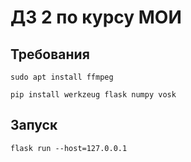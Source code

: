 # ДЗ 2 по курсу МОИ
## Требования
`sudo apt install ffmpeg`

`pip install werkzeug flask numpy vosk`
## Запуск
`flask run --host=127.0.0.1`

